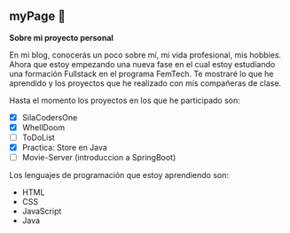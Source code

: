 ## myPage   :hibiscus:

 __Sobre mi proyecto personal__ 
 
En mi blog, conocerás un poco sobre mí, mi vida profesional,
mis hobbies. Ahora que estoy empezando una nueva fase en el cual estoy estudiando una formación Fullstack en el programa FemTech. 
Te mostraré lo que he aprendido y los proyectos que he realizado con mis compañeras de clase.

Hasta el momento los proyectos en los que he participado son:

- [x] SilaCodersOne
- [x] WhellDoom
- [ ] ToDoList
- [x] Practica: Store en Java
- [ ] Movie-Server (introduccion a SpringBoot)

Los lenguajes de programación que estoy aprendiendo son:

* HTML
* CSS
* JavaScript
* Java
